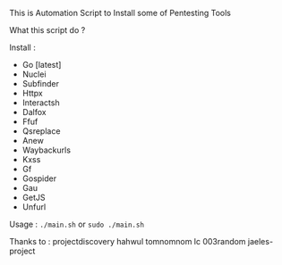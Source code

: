 This is Automation Script to Install some of Pentesting Tools

What this script do ?

Install :
- Go [latest]
- Nuclei
- Subfinder
- Httpx
- Interactsh
- Dalfox
- Ffuf
- Qsreplace
- Anew
- Waybackurls
- Kxss
- Gf
- Gospider
- Gau
- GetJS
- Unfurl

Usage : `./main.sh` or `sudo ./main.sh`

Thanks to :
projectdiscovery
hahwul
tomnomnom
lc
003random
jaeles-project
